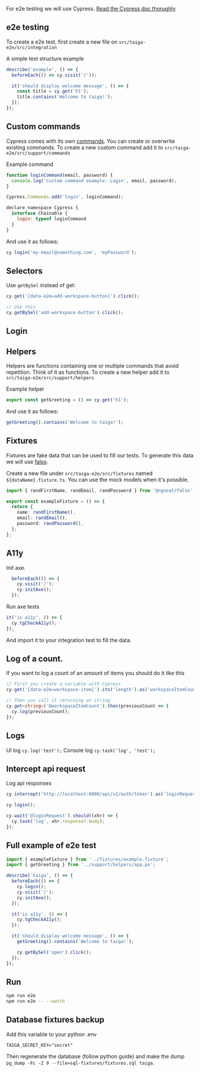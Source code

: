 For e2e testing we will use Cypress. [Read the Cypress doc thorughly](https://docs.cypress.io/guides/getting-started/writing-your-first-test)
## e2e testing

To create a e2e test, first create a new file on `src/taiga-e2e/src/integration`

A simple test structure example
```js
describe('example', () => {
  beforeEach(() => cy.visit('/'));

  it('should display welcome message', () => {
    const title = cy.get('h1');
    title.contains('Welcome to taiga!');
  });
});
```

## Custom commands

Cypress comes with its own [commands](https://docs.cypress.io/api/commands/click). You can create or overwrite existing commands.
To create a new custom command add it to `src/taiga-e2e/src/support/commands`

Example command

```js
function loginCommand(email, password) {
  console.log('Custom command example: Login', email, password);
}

Cypress.Commands.add('login', loginCommand);

declare namespace Cypress {
  interface Chainable {
    login: typeof loginCommand
  }
}
```

And use it as follows:

```js
cy.login('my-email@something.com', 'myPassword');
```

## Selectors

Use `getBySel` instead of get:

```ts
cy.get('[data-e2e=add-workspace-button]').click();

// Use this
cy.getBySel('add-workspace-button').click();
```

## Login

## Helpers

Helpers are functions containing one or multiple commands that avoid repetition. Think of it as functions.
To create a new helper add it to `src/taiga-e2e/src/support/helpers`

Example helper
```js
export const getGreeting = () => cy.get('h1');
```

And use it as follows:
```js
getGreeting().contains('Welcome to taiga!');
```

## Fixtures

Fixtures are fake data that can be used to fill our tests. To generate this data we will use [falso](https://github.com/ngneat/falso).

Create a new file under `src/taiga-e2e/src/fixtures` named `${dataName}.fixture.ts`. You can use the mock models when it's possible.

```ts
import { randFirstName, randEmail, randPassword } from '@ngneat/falso';

export const exampleFixture = () => {
  return {
    name: randFirstName(),
    email: randEmail(),
    password: randPassword(),
  };
};
```

## A11y

Init axe.
```ts
  beforeEach(() => {
    cy.visit('/');
    cy.initAxe();
  });
```

Run axe tests
```ts
it('is a11y', () => {
  cy.tgCheckA11y();
});
```

And import it to your integration test to fill the data.

## Log of a count.

If you want to log a count of an amount of items you should do it like this

```ts
// First you create a variable with Cypress
cy.get('[data-e2e=workspace-item]').its('length').as('workspaceItemCount');

// Then you call it returning an string
cy.get<string>('@workspaceItemCount').then(previousCount => {
  cy.log(previousCount);
});
```

## Logs

UI log `cy.log('test');`
Console log `cy.task('log', 'test');`

## Intercept api request

Log api responses

```ts
cy.intercept('http://localhost:8000/api/v2/auth/token').as('loginRequest');

cy.login();

cy.wait('@loginRequest').should((xhr) => {
  cy.task('log', xhr.response?.body);
});
```

## Full example of e2e test

```ts
import { exampleFixture } from '../fixtures/example.fixture';
import { getGreeting } from '../support/helpers/app.po';

describe('taiga', () => {
  beforeEach(() => {
    cy.login();
    cy.visit('/');
    cy.initAxe();
  });

  it('is a11y', () => {
    cy.tgCheckA11y();
  });

  it('should display welcome message', () => {
    getGreeting().contains('Welcome to taiga!');

    cy.getBySel('open').click();
  });
});
```

## Run

```sh
npm run e2e
npm run e2e -- --watch
```

## Database fixtures backup

Add this variable to your python .env

`TAIGA_SECRET_KEY="secret"`

Then regenerate the database (follow python guide) and make the dump `pg_dump -Fc -Z 9 --file=sql-fixtures/fixtures.sql taiga`.
